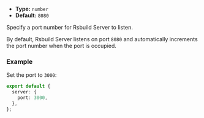 - **Type:** `number`
- **Default:** `8080`

Specify a port number for Rsbuild Server to listen.

By default, Rsbuild Server listens on port `8080` and automatically increments the port number when the port is occupied.

### Example

Set the port to `3000`:

```ts
export default {
  server: {
    port: 3000,
  },
};
```
